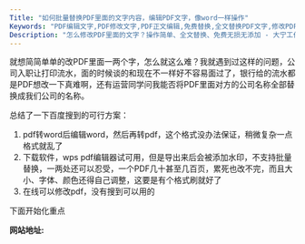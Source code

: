 ```yaml
---
Title: "如何批量替换PDF里面的文字内容，编辑PDF文字，像word一样操作"
Keywords: "PDF编辑文字,PDF修改文字,PDF正文编辑,免费替换,全文替换PDF文字,修改PDF文字字体"
Description: "怎么修改PDF里面的文字？操作简单、全文替换、免费无损无添加 - 大宁工作室"
---
```


就想简简单单的改PDF里面一两个字，怎么就这么难？我就遇到过这样的问题，公司入职让打印流水，面的时候谈的和现在不一样好不容易面过了，银行给的流水都是PDF想改一下真难啊，还有运营同学问我能否将PDF里面对方的公司名称全部替换成我们公司的名称。

总结了一下百度搜到的可行方案：

1. pdf转word后编辑word，然后再转pdf，这个格式没办法保证，稍微复杂一点格式就乱了
2. 下载软件，wps pdf编辑器试可用，但是导出来后会被添加水印，不支持批量替换，一两处还可以忍受，一个PDF几十甚至几百页，累死也改不完，而且大小、字体、颜色还得自己调整，这要是有个格式刷就好了
3. 在线可以修改pdf，没有搜到可以用的

下面开始化重点

**网站地址:** []()

